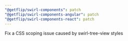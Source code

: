 ```yaml
---
"@getflip/swirl-components": patch
"@getflip/swirl-components-angular": patch
"@getflip/swirl-components-react": patch
---
```


Fix a CSS scoping issue caused by swirl-tree-view styles
